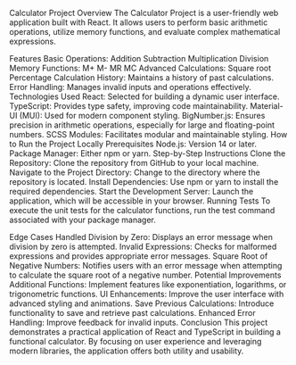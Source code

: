 Calculator Project
Overview
The Calculator Project is a user-friendly web application built with React. It allows users to perform basic arithmetic operations, utilize memory functions, and evaluate complex mathematical expressions.

Features
Basic Operations:
Addition
Subtraction
Multiplication
Division
Memory Functions:
M+
M-
MR
MC
Advanced Calculations:
Square root
Percentage
Calculation History:
Maintains a history of past calculations.
Error Handling:
Manages invalid inputs and operations effectively.
Technologies Used
React: Selected for building a dynamic user interface.
TypeScript: Provides type safety, improving code maintainability.
Material-UI (MUI): Used for modern component styling.
BigNumber.js: Ensures precision in arithmetic operations, especially for large and floating-point numbers.
SCSS Modules: Facilitates modular and maintainable styling.
How to Run the Project Locally
Prerequisites
Node.js: Version 14 or later.
Package Manager: Either npm or yarn.
Step-by-Step Instructions
Clone the Repository: Clone the repository from GitHub to your local machine.
Navigate to the Project Directory: Change to the directory where the repository is located.
Install Dependencies: Use npm or yarn to install the required dependencies.
Start the Development Server: Launch the application, which will be accessible in your browser.
Running Tests
To execute the unit tests for the calculator functions, run the test command associated with your package manager.

Edge Cases Handled
Division by Zero: Displays an error message when division by zero is attempted.
Invalid Expressions: Checks for malformed expressions and provides appropriate error messages.
Square Root of Negative Numbers: Notifies users with an error message when attempting to calculate the square root of a negative number.
Potential Improvements
Additional Functions: Implement features like exponentiation, logarithms, or trigonometric functions.
UI Enhancements: Improve the user interface with advanced styling and animations.
Save Previous Calculations: Introduce functionality to save and retrieve past calculations.
Enhanced Error Handling: Improve feedback for invalid inputs.
Conclusion
This project demonstrates a practical application of React and TypeScript in building a functional calculator. By focusing on user experience and leveraging modern libraries, the application offers both utility and usability.

